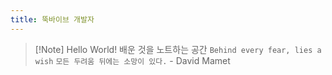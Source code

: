 ```yaml
---
title: 뚝바이브 개발자
---
```

> [!Note] Hello World!
> 배운 것을 노트하는 공간
> `Behind every fear, lies a wish`
> `모든 두려움 뒤에는 소망이 있다.` - David Mamet


